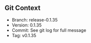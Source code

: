 ## Git Context

- Branch: release-0.1.35
- Version: 0.1.35
- Commit: See git log for full message
- Tag: v0.1.35
